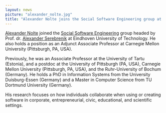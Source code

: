 ```yaml
---
layout: news
picture: "alexander_nolte.jpg"
title: "Alexander Nolte joins the Social Software Engineering group at Eindhoven University of Technology"
---
```


[Alexander Nolte](https://alexandernolte.github.io/) joined the [Social Software Engineering](https://research.tue.nl/en/organisations/social-software-engineering) group headed by Prof. dr. [Alexander Serebrenik](https://www.win.tue.nl/~aserebre/) at Eindhoven University of Technology. He also holds a position as an Adjunct Associate Professor at Carnegie Mellon University (Pittsburgh, PA, USA).

Previously, he was an Associate Professor at the University of Tartu (Estonia), and a postdoc at the University of Pittsburgh (PA, USA), Carnegie Mellon University (Pittsburgh, PA, USA), and the Ruhr-University of Bochum (Germany). He holds a PhD in Information Systems from the University Duisburg-Essen (Germany) and a Master in Computer Science from TU Dortmund University (Germany).

His research focuses on how individuals collaborate when using or creating software in corporate, entrepreneurial, civic, educational, and scientific settings.